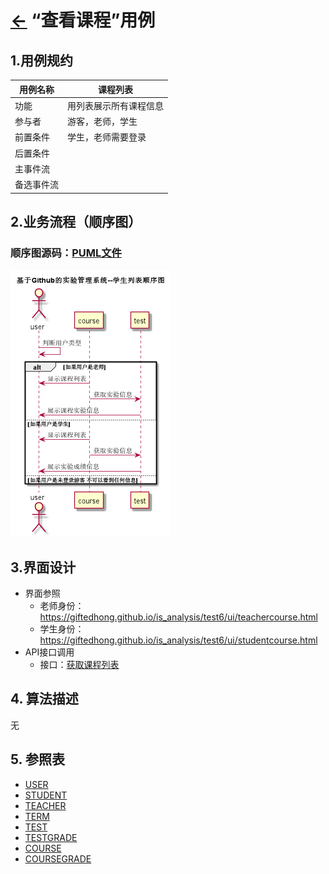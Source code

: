 # [←](../README.md) “查看课程”用例

## 1.用例规约
|用例名称|课程列表|
|-----|-----|
|功能 | 用列表展示所有课程信息|
|参与者 | 游客，老师，学生|
|前置条件|学生，老师需要登录|
|后置条件||
|主事件流||
|备选事件流||

## 2.业务流程（顺序图）
### 顺序图源码：[PUML文件](../puml/puml课程列表顺序图.puml)
![](../images/png课程列表顺序图.png)

## 3.界面设计
- 界面参照
    - 老师身份：https://giftedhong.github.io/is_analysis/test6/ui/teachercourse.html
    - 学生身份：https://giftedhong.github.io/is_analysis/test6/ui/studentcourse.html
- API接口调用
    - 接口：[获取课程列表](../others/getstudent.md)

## 4. 算法描述
无

## 5. 参照表
- [USER](数据库设计.md/#USER)
- [STUDENT](数据库设计.md/#STUDENT)
- [TEACHER](数据库设计.md/#TEACHER)
- [TERM](数据库设计.md/#TERM)
- [TEST](数据库设计.md/#TESTS)
- [TESTGRADE](数据库设计.md/#TESTGRADE)
- [COURSE](数据库设计.md/#COURSE)
- [COURSEGRADE](数据库设计.md/#COURSEGRADE)
